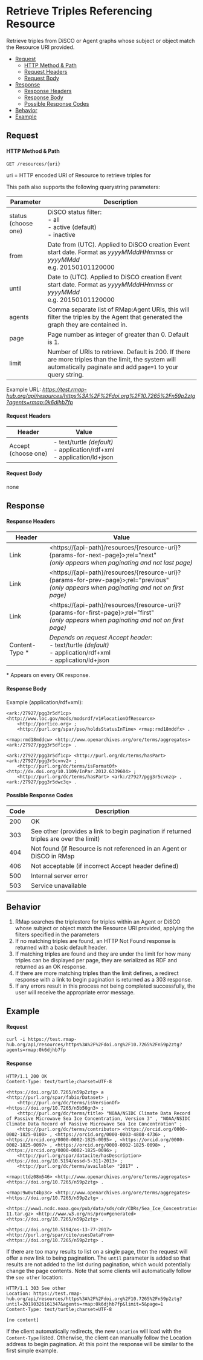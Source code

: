 # Retrieve Triples Referencing Resource
Retrieve triples from DiSCO or Agent graphs whose subject or object match the Resource URI provided.

* [Request](#request)
  * [HTTP Method & Path](#http-method--path)
  * [Request Headers](#request-headers)
  * [Request Body](#request-body)
* [Response](#response)
  * [Response Headers](#response-headers)
  * [Response Body](#response-body)
  * [Possible Response Codes](#possible-response-codes)
* [Behavior](#behavior)
* [Example](#example)

## Request

#### HTTP Method & Path
```
GET /resources/{uri}
```
uri = HTTP encoded URI  of Resource to retrieve triples for

This path also supports the following querystring parameters:

| Parameter| Description |
|------|----|
| status<br> (choose one) | DiSCO status filter: <br>- all<br>- active (default)<br>- inactive| 
| from | Date from (UTC). Applied to DiSCO creation Event start date. Format as _yyyyMMddHHmmss_ or _yyyyMMdd_ <br>e.g. 20150101120000|
|until | Date to (UTC). Applied to DiSCO creation Event start date. Format as _yyyyMMddHHmmss_ or _yyyyMMdd_ <br>e.g. 20150101120000|
|agents| Comma separate list of RMap:Agent URIs, this will filter the triples by the Agent that generated the graph they are contained in.|
| page | Page number as integer of greater than 0. Default is 1.|
| limit | Number of URIs to retrieve. Default is 200. If there are more triples than the limit, the system will automatically paginate and add `page=1` to your query string.

Example URL: _https://test.rmap-hub.org/api/resources/https%3A%2F%2Fdoi.org%2F10.7265%2Fn59p2ztg?agents=rmap:0k6djhb7fp_

#### Request Headers
| Header | Value |
|---------|------|
| Accept <br> (choose one) | - text/turtle _(default)_<br>- application/rdf+xml<br>- application/ld+json|
 
#### Request Body
none

## Response
#### Response Headers
| Header | Value |
|---------|------|
| Link | &#60;https://{api-path}/resources/{resource-uri}?{params-for-next-page}>;rel="next"<br>_(only appears when paginating and not last page)_ |
| Link | &#60;https://{api-path}/resources/{resource-uri}?{params-for-prev-page}>;rel="previous" <br>_(only appears when paginating and not on first page)_ |
|Link| &#60;https://{api-path}/resources/{resource-uri}?{params-for-first-page}>;rel="first" <br>_(only appears when paginating and not on first page)_ |
| Content-Type * | _Depends on request Accept header:_<br>- text/turtle _(default)_<br>- application/rdf+xml<br>- application/ld+json| |

\* Appears on every OK response.

#### Response Body
Example (application/rdf+xml):
```
<ark:/27927/pgg3r5df1cp> <http://www.loc.gov/mods/modsrdf/v1#locationOfResource>
    <http://portico.org> ;
    <http://purl.org/spar/pso/holdsStatusInTime> <rmap:rmd18mddfx> .
 
<rmap:rmd18mddcw> <http://www.openarchives.org/ore/terms/aggregates> <ark:/27927/pgg3r5df1cp> .
 
<ark:/27927/pgg3r5df1cp> <http://purl.org/dc/terms/hasPart> <ark:/27927/pgg3r5cvnv2> ;
    <http://purl.org/dc/terms/isFormatOf> <http://dx.doi.org/10.1109/InPar.2012.6339604> ;
    <http://purl.org/dc/terms/hasPart> <ark:/27927/pgg3r5cvnzq> , <ark:/27927/pgg3r5dwc3q> .
```

#### Possible Response Codes
| Code| Description |
|---------|------|
| 200| OK|
| 303 | See other (provides a link to begin pagination if returned triples are over the limit) | 
| 404| Not found (if Resource is not referenced in an Agent or DiSCO in RMap |
| 406| Not acceptable (if incorrect Accept header defined) |
| 500| Internal server error|
| 503| Service unavailable|

## Behavior
1.  RMap searches the triplestore for triples within an Agent or DiSCO whose subject or object match the Resource URI provided, applying the filters specified in the parameters 
2. If no matching triples are found, an HTTP Not Found response is returned with a basic default header.
3. If matching triples are found and they are under the limit for how many triples can be displayed per page, they are serialized as RDF and returned as an OK response.
4. If there are more matching triples than the limit defines, a redirect response with a link to begin pagination is returned as a 303 response.
5. If any errors result in this process not being completed successfully, the user will receive the appropriate error message.

## Example

#### Request
```
curl -i https://test.rmap-hub.org/api/resources/https%3A%2F%2Fdoi.org%2F10.7265%2Fn59p2ztg?agents=rmap:0k6djhb7fp
```

#### Response
```
HTTP/1.1 200 OK
Content-Type: text/turtle;charset=UTF-8

<https://doi.org/10.7265/n59p2ztg> a <http://purl.org/spar/fabio/Dataset> ;
	<http://purl.org/dc/terms/isVersionOf> <https://doi.org/10.7265/n5b56gn3> ;
	<http://purl.org/dc/terms/title> "NOAA/NSIDC Climate Data Record of Passive Microwave Sea Ice Concentration, Version 3" , "NOAA/NSIDC Climate Data Record of Passive Microwave Sea Ice Concentration" ;
	<http://purl.org/dc/terms/contributor> <https://orcid.org/0000-0002-1825-0100> , <https://orcid.org/0000-0003-4808-4736> , <https://orcid.org/0000-0002-1825-0095> , <https://orcid.org/0000-0002-1825-0097> , <https://orcid.org/0000-0002-1825-0098> , <https://orcid.org/0000-0002-1825-0096> ;
	<http://purl.org/spar/datacite/hasDescription> <https://doi.org/10.5194/essd-5-311-2013> ;
	<http://purl.org/dc/terms/available> "2017" .

<rmap:ttdz08m546> <http://www.openarchives.org/ore/terms/aggregates> <https://doi.org/10.7265/n59p2ztg> .

<rmap:9w0vt4bp3c> <http://www.openarchives.org/ore/terms/aggregates> <https://doi.org/10.7265/n59p2ztg> .

<https://www1.ncdc.noaa.gov/pub/data/sds/cdr/CDRs/Sea_Ice_Concentration/SourceCode_01B-11.tar.gz> <http://www.w3.org/ns/prov#generated> <https://doi.org/10.7265/n59p2ztg> .

<https://doi.org/10.5194/os-13-77-2017> <http://purl.org/spar/cito/usesDataFrom> <https://doi.org/10.7265/n59p2ztg> .
```
If there are too many results to list on a single page, then the request will offer a new link to being pagination. The `until` parameter is added so that results are not added to the list during pagination, which would potentially change the page contents. Note that some clients will automatically follow the `see other` location:
```
HTTP/1.1 303 See other
Location: https://test.rmap-hub.org/api/resources/https%3A%2F%2Fdoi.org%2F10.7265%2Fn59p2ztg?until=20190326161347&agents=rmap:0k6djhb7fp&limit=5&page=1
Content-Type: text/turtle;charset=UTF-8

[no content]
```
If the client automatically redirects, the new `Location` will load with the `Content-Type` listed. Otherwise, the client can manually follow the Location address to begin pagination. At this point the response will be similar to the first simple example.
